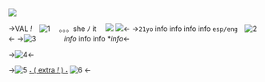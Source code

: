 #

![](https://www.fightersgeneration.com/characters2/k-intro-walk.gif)

->VAL *!*　![1](https://i.imgur.com/7GE9kNC.gif) 　。。。she ﾉ it　 ![](https://f2.toyhou.se/file/f2-toyhou-se/images/22462976_bnJBzlfCUwdl2gz.png?1623251708) ![](https://f2.toyhou.se/file/f2-toyhou-se/images/22459674_bkn0ph3oiADvykk.png?1623251719)<-
->`21yo` info info info info `esp/eng`　![2](https://i.imgur.com/srqGuOf.gif)<-
->![3](https://i.imgur.com/SaDryq0.gif)　　　　*info* info info **info*<-

->![4](https://64.media.tumblr.com/3289a57130b7c4815c6e587403bb065a/f5d2a2d15ceb28f3-94/s400x600/7db2b8e7cee8df2aa638d459d7ab630c70363633.gifv)<-

->![5](https://pixelbank.neocities.org/decome/wings/8dc3642b.gif) [˖ ( extra *!* ) ˖](gbfvr) ![6](https://pixelbank.neocities.org/decome/wings/9d4a2809.gif) <-

#
